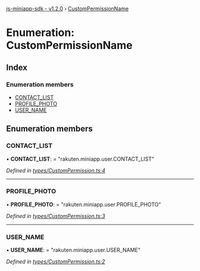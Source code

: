 [js-miniapp-sdk - v1.2.0](../README.md) › [CustomPermissionName](custompermissionname.md)

# Enumeration: CustomPermissionName

## Index

### Enumeration members

* [CONTACT_LIST](custompermissionname.md#contact_list)
* [PROFILE_PHOTO](custompermissionname.md#profile_photo)
* [USER_NAME](custompermissionname.md#user_name)

## Enumeration members

###  CONTACT_LIST

• **CONTACT_LIST**: = "rakuten.miniapp.user.CONTACT_LIST"

*Defined in [types/CustomPermission.ts:4](https://github.com/rakutentech/js-miniapp/blob/2466e71/js-miniapp-sdk/src/types/CustomPermission.ts#L4)*

___

###  PROFILE_PHOTO

• **PROFILE_PHOTO**: = "rakuten.miniapp.user.PROFILE_PHOTO"

*Defined in [types/CustomPermission.ts:3](https://github.com/rakutentech/js-miniapp/blob/2466e71/js-miniapp-sdk/src/types/CustomPermission.ts#L3)*

___

###  USER_NAME

• **USER_NAME**: = "rakuten.miniapp.user.USER_NAME"

*Defined in [types/CustomPermission.ts:2](https://github.com/rakutentech/js-miniapp/blob/2466e71/js-miniapp-sdk/src/types/CustomPermission.ts#L2)*
